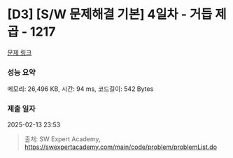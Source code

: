 # [D3] [S/W 문제해결 기본] 4일차 - 거듭 제곱 - 1217 

[문제 링크](https://swexpertacademy.com/main/code/problem/problemDetail.do?contestProbId=AV14dUIaAAUCFAYD) 

### 성능 요약

메모리: 26,496 KB, 시간: 94 ms, 코드길이: 542 Bytes

### 제출 일자

2025-02-13 23:53



> 출처: SW Expert Academy, https://swexpertacademy.com/main/code/problem/problemList.do